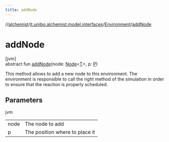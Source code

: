 ```yaml
---
title: addNode
---
```

//[alchemist](../../../index.html)/[it.unibo.alchemist.model.interfaces](../index.html)/[Environment](index.html)/[addNode](add-node.html)



# addNode



[jvm]\
abstract fun [addNode](add-node.html)(node: [Node](../-node/index.html)<[T](../-node/index.html)>, p: [P](../-position2-d/index.html))



This method allows to add a new node to this environment. The environment is responsible to call the right method of the simulation in order to ensure that the reaction is properly scheduled.



## Parameters


jvm

| | |
|---|---|
| node | The node to add |
| p | The position where to place it |




